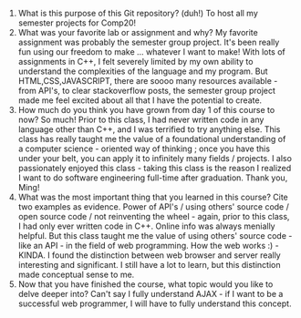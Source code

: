 1. What is this purpose of this Git repository? (duh!)
To host all my semester projects for Comp20!
2. What was your favorite lab or assignment and why?
My favorite assignment was probably the semester group project. It's been really fun using our
freedom to make ... whatever I want to make! With lots of assignments in C++, I felt severely
limited by my own ability to understand the complexities of the language and my program. But
HTML,CSS,JAVASCRIPT, there are soooo many resources available - from API's, to clear
stackoverflow posts, the semester group project made me feel excited about all that I have
the potential to create.
3. How much do you think you have grown from day 1 of this course to now?
So much! Prior to this class, I had never written code in any language other than C++, and I
was terrified to try anything else. This class has really taught me the value of a foundational
understanding of a computer science - oriented way of thinking ; once you have this under
your belt, you can apply it to infinitely many fields / projects. I also passionately enjoyed
this class - taking this class is the reason I realized I want to do software engineering
full-time after graduation. Thank you, Ming!
4. What was the most important thing that you learned in this course? Cite two examples as evidence.
Power of API's / using others' source code / open source code / not reinventing the wheel - again, 
prior to this class, I had only ever written code in C++. Online info was always menially helpful.
But this class taught me the value of using others' source code - like an API - in the field
of web programming.
How the web works :) - KINDA. I found the distinction between web browser and server really 
interesting and significant. I still have a lot to learn, but this distinction made conceptual
sense to me.
5. Now that you have finished the course, what topic would you like to delve deeper into?
Can't say I fully understand AJAX - if I want to be a successful web programmer, I will have
to fully understand this concept.